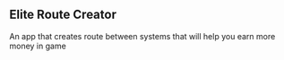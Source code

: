 ## Elite Route Creator

An app that creates route between systems that will help you earn more money in game